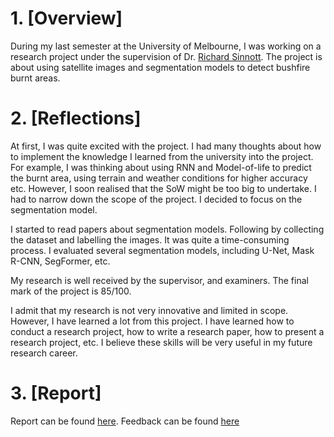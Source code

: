 # 1. [Overview]

During my last semester at the University of Melbourne, I was working on a research project under the supervision of Dr. [Richard Sinnott](https://findanexpert.unimelb.edu.au/profile/1503-richard-sinnott). The project is about using satellite images and segmentation models to detect bushfire burnt areas.

# 2. [Reflections]

At first, I was quite excited with the project. I had many thoughts about how to implement the knowledge I learned from the university into the project. For example, I was thinking about using RNN and Model-of-life to predict the burnt area, using terrain and weather conditions for higher accuracy etc. However, I soon realised that the SoW might be too big to undertake. I had to narrow down the scope of the project. I decided to focus on the segmentation model.

I started to read papers about segmentation models. Following by collecting the dataset and labelling the images. It was quite a time-consuming process. I evaluated several segmentation models, including U-Net, Mask R-CNN, SegFormer, etc. 

My research is well received by the supervisor, and examiners. The final mark of the project is 85/100.

I admit that my research is not very innovative and limited in scope. However, I have learned a lot from this project. I have learned how to conduct a research project, how to write a research paper, how to present a research project, etc. I believe these skills will be very useful in my future research career.

# 3. [Report]
Report can be found [here](./report/COMP90055_Research_Final_Report_Chaojun_Tang_1323782-compressed.pdf).
Feedback can be found [here](./report/feedback.md)